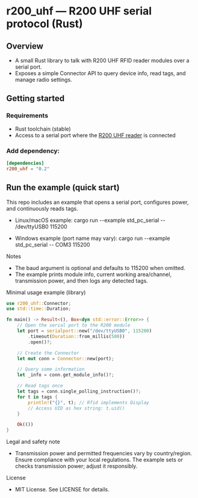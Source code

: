 # r200_uhf — R200 UHF serial protocol (Rust)

## Overview
- A small Rust library to talk with R200 UHF RFID reader modules over a serial port.
- Exposes a simple Connector API to query device info, read tags, and manage radio settings.

## Getting started
### Requirements
- Rust toolchain (stable)
- Access to a serial port where the [R200 UHF reader](https://www.aliexpress.com/item/4000281733851.html) is connected 

### Add dependency:
```toml
[dependencies]
r200_uhf = "0.2"
```

## Run the example (quick start)
This repo includes an example that opens a serial port, configures power, and continuously reads tags.

- Linux/macOS example:
  cargo run --example std_pc_serial -- /dev/ttyUSB0 115200

- Windows example (port name may vary):
  cargo run --example std_pc_serial -- COM3 115200

Notes
- The baud argument is optional and defaults to 115200 when omitted.
- The example prints module info, current working area/channel, transmission power, and then logs any detected tags.

Minimal usage example (library)

```rust
use r200_uhf::Connector;
use std::time::Duration;

fn main() -> Result<(), Box<dyn std::error::Error>> {
    // Open the serial port to the R200 module
    let port = serialport::new("/dev/ttyUSB0", 115200)
        .timeout(Duration::from_millis(500))
        .open()?;

    // Create the Connector
    let mut conn = Connector::new(port);

    // Query some information
    let _info = conn.get_module_info()?;

    // Read tags once
    let tags = conn.single_polling_instruction()?;
    for t in tags {
        println!("{}", t); // Rfid implements Display
        // Access UID as hex string: t.uid()
    }

    Ok(())
}
```

Legal and safety note
- Transmission power and permitted frequencies vary by country/region. Ensure compliance with your local regulations. The example sets or checks transmission power; adjust it responsibly.

License
- MIT License. See LICENSE for details.
